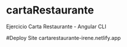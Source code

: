 # cartaRestaurante
Ejercicio Carta Restaurante - Angular CLI

#Deploy Site
cartarestaurante-irene.netlify.app
